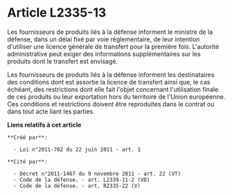 # Article L2335-13

Les fournisseurs de produits liés à la défense informent le ministre de la défense, dans un délai fixé par voie
réglementaire, de leur intention d'utiliser une licence générale de transfert pour la première fois. L'autorité
administrative peut exiger des informations supplémentaires sur les produits dont le transfert est envisagé. 

Les fournisseurs de produits liés à la défense informent les destinataires des conditions dont est assortie la licence de
transfert ainsi que, le cas échéant, des restrictions dont elle fait l'objet concernant l'utilisation finale de ces produits
ou leur exportation hors du territoire de l'Union européenne. Ces conditions et restrictions doivent être reproduites dans le
contrat ou dans tout acte liant les parties.

**Liens relatifs à cet article**

	**Créé par**:

	  - Loi n°2011-702 du 22 juin 2011 - art. 1

	**Cité par**:

	  - Décret n°2011-1467 du 9 novembre 2011 - art. 22 (VT)
	  - Code de la défense. - art. L2339-11-2 (VD)
	  - Code de la défense. - art. R2335-22 (V)
